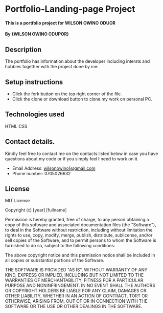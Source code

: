 # Portfolio-Landing-page Project
#### This is a portfolio project for WILSON OWINO ODUOR
#### By {WILSON OWINO ODUPOR}

## Description
The portfolio has information about the developer including intersts and hobbies together with the project done by me.
## Setup instructions
  * Click the fork button on the top right corner of the file.
  * Click the clone or download button to clone my work on personal PC.
## Technologies used
HTML CSS
## Contact details.
Kindly feel free to contact me on the contacts listed below in case you have questions about my code or if you simply feel I need to work on it.
* Email Address: wilsonowino1@gmail.com
* Phone number: 0705026632
## License
MIT License

Copyright (c) [year] [fullname]

Permission is hereby granted, free of charge, to any person obtaining a copy
of this software and associated documentation files (the "Software"), to deal
in the Software without restriction, including without limitation the rights
to use, copy, modify, merge, publish, distribute, sublicense, and/or sell
copies of the Software, and to permit persons to whom the Software is
furnished to do so, subject to the following conditions:

The above copyright notice and this permission notice shall be included in all
copies or substantial portions of the Software.

THE SOFTWARE IS PROVIDED "AS IS", WITHOUT WARRANTY OF ANY KIND, EXPRESS OR
IMPLIED, INCLUDING BUT NOT LIMITED TO THE WARRANTIES OF MERCHANTABILITY,
FITNESS FOR A PARTICULAR PURPOSE AND NONINFRINGEMENT. IN NO EVENT SHALL THE
AUTHORS OR COPYRIGHT HOLDERS BE LIABLE FOR ANY CLAIM, DAMAGES OR OTHER
LIABILITY, WHETHER IN AN ACTION OF CONTRACT, TORT OR OTHERWISE, ARISING FROM,
OUT OF OR IN CONNECTION WITH THE SOFTWARE OR THE USE OR OTHER DEALINGS IN THE
SOFTWARE.
